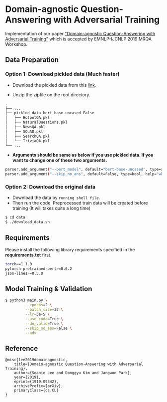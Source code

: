 # Domain-agnostic Question-Answering with Adversarial Training

Implementation of our paper ["Domain-agnostic Question-Answering with Adversarial Training"](https://arxiv.org/abs/1910.09342) which is accepted by EMNLP-IJCNLP 2019 MRQA Workshop.

## Data Preparation

### Option 1: Download pickled data (Much faster)

- Download the pickled data from this [link](https://drive.google.com/open?id=150ZzHpjo_ddeCICIOwXso6VRk2FoZ383).

- Unzip the zipfile on the root directory.

```bash
.
├── ...
├── pickled_data_bert-base-uncased_False
│   ├── HotpotQA.pkl
│   ├── NaturalQuestions.pkl
│   ├── NewsQA.pkl
│   ├── SQuAD.pkl
│   ├── SearchQA.pkl
│   └── TriviaQA.pkl
└── ...

```

- **Arguments should be same as below if you use pickled data. If you want to change one of these two arguments.**

```bash
parser.add_argument("--bert_model", default="bert-base-uncased", type=str, help="Bert model")
parser.add_argument("--skip_no_ans", default=False, type=bool, help="whether to exclude no answer example")
```

### Option 2: Download the original data

- Download the data by `running shell file`. 
- Then run the code. Preprocessed train data will be created before training (It will takes quite a long time)

```bash
$ cd data
$ ./download_data.sh
```

## Requirements

Please install the following library requirements specified in the **requirements.txt** first.

```bash
torch==1.1.0
pytorch-pretrained-bert>=0.6.2
json-lines>=0.5.0
```

## Model Training & Validation

```bash
$ python3 main.py \
         --epochs=2 \
         --batch_size=32 \
         --lr=3e-5 \
         --use_cuda=True \
         --do_valid=True \
         --skip_no_ans=False \
         --adv
```

## Reference

```
@misc{lee2019domainagnostic,
    title={Domain-agnostic Question-Answering with Adversarial Training},
    author={Seanie Lee and Donggyu Kim and Jangwon Park},
    year={2019},
    eprint={1910.09342},
    archivePrefix={arXiv},
    primaryClass={cs.CL}
}
```
